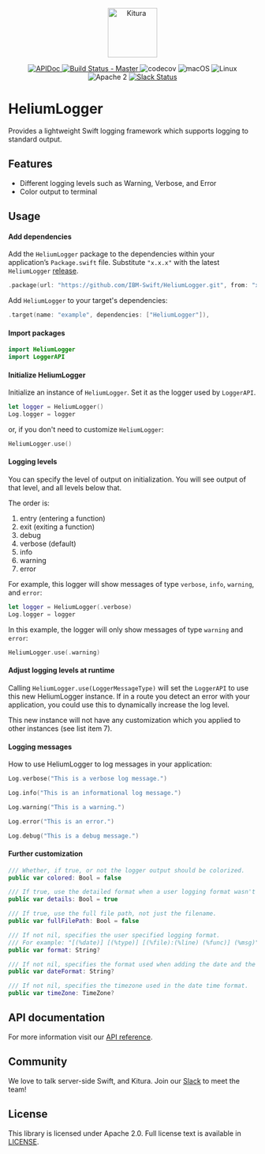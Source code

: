 <p align="center">
    <a href="http://kitura.io/">
        <img src="https://raw.githubusercontent.com/IBM-Swift/Kitura/master/Sources/Kitura/resources/kitura-bird.svg?sanitize=true" height="100" alt="Kitura">
    </a>
</p>


<p align="center">
<a href="https://ibm-swift.github.io/HeliumLogger/index.html">
<img src="https://img.shields.io/badge/apidoc-HeliumLogger-1FBCE4.svg?style=flat" alt="APIDoc">
</a>
    <a href="https://travis-ci.org/IBM-Swift/HeliumLogger">
    <img src="https://travis-ci.org/IBM-Swift/HeliumLogger.svg?branch=master" alt="Build Status - Master">
    </a>
    <img src="https://codecov.io/gh/IBM-Swift/HeliumLogger/branch/master/graph/badge.svg" alt="codecov">
    <img src="https://img.shields.io/badge/os-macOS-green.svg?style=flat" alt="macOS">
    <img src="https://img.shields.io/badge/os-linux-green.svg?style=flat" alt="Linux">
    <img src="https://img.shields.io/badge/license-Apache2-blue.svg?style=flat" alt="Apache 2">
    <a href="http://swift-at-ibm-slack.mybluemix.net/">
    <img src="http://swift-at-ibm-slack.mybluemix.net/badge.svg" alt="Slack Status">
    </a>
</p>

# HeliumLogger

Provides a lightweight Swift logging framework which supports logging to standard output.

## Features

- Different logging levels such as Warning, Verbose, and Error
- Color output to terminal

## Usage

#### Add dependencies

Add the `HeliumLogger` package to the dependencies within your application’s `Package.swift` file. Substitute `"x.x.x"` with the latest `HeliumLogger` [release](https://github.com/IBM-Swift/HeliumLogger/releases).

```swift
.package(url: "https://github.com/IBM-Swift/HeliumLogger.git", from: "x.x.x")
```

Add `HeliumLogger` to your target's dependencies:

```swift
.target(name: "example", dependencies: ["HeliumLogger"]),
```
#### Import packages

```swift
import HeliumLogger
import LoggerAPI
```

#### Initialize HeliumLogger

Initialize an instance of `HeliumLogger`. Set it as the logger used by `LoggerAPI`.

```swift
let logger = HeliumLogger()
Log.logger = logger
```

or, if you don't need to customize `HeliumLogger`:
```swift
HeliumLogger.use()
```

#### Logging levels

You can specify the level of output on initialization. You will see output of that level, and all levels below that.

The order is:
 1. entry (entering a function)
 2. exit (exiting a function)
 3. debug
 4. verbose (default)
 5. info
 6. &#32;warning
 7. error

For example, this logger will show messages of type `verbose`, `info`, `warning`, and `error`:
```swift
let logger = HeliumLogger(.verbose)
Log.logger = logger
```

In this example, the logger will only show messages of type `warning` and `error`:
```swift
HeliumLogger.use(.warning)
```

#### Adjust logging levels at runtime

Calling `HeliumLogger.use(LoggerMessageType)` will set the `LoggerAPI` to use this new HeliumLogger instance. If in a route you detect an error with your application, you could use this to dynamically increase the log level.

This new instance will not have any customization which you applied to other instances (see list item 7).

#### Logging messages

How to use HeliumLogger to log messages in your application:
```swift
Log.verbose("This is a verbose log message.")

Log.info("This is an informational log message.")

Log.warning("This is a warning.")

Log.error("This is an error.")

Log.debug("This is a debug message.")
```

#### Further customization

```swift
/// Whether, if true, or not the logger output should be colorized.
public var colored: Bool = false

/// If true, use the detailed format when a user logging format wasn't specified.
public var details: Bool = true

/// If true, use the full file path, not just the filename.
public var fullFilePath: Bool = false

/// If not nil, specifies the user specified logging format.
/// For example: "[(%date)] [(%type)] [(%file):(%line) (%func)] (%msg)"
public var format: String?

/// If not nil, specifies the format used when adding the date and the time to the logged messages.
public var dateFormat: String?

/// If not nil, specifies the timezone used in the date time format.
public var timeZone: TimeZone?
```

## API documentation

For more information visit our [API reference](http://ibm-swift.github.io/HeliumLogger/).

## Community

We love to talk server-side Swift, and Kitura. Join our [Slack](http://swift-at-ibm-slack.mybluemix.net/) to meet the team!

## License

This library is licensed under Apache 2.0. Full license text is available in [LICENSE](https://github.com/IBM-Swift/HeliumLogger/blob/master/LICENSE.txt).
